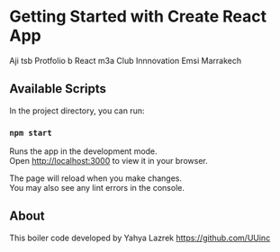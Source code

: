 # Getting Started with Create React App

Aji tsb Protfolio b React m3a Club Innnovation Emsi Marrakech

## Available Scripts

In the project directory, you can run:

### `npm start`

Runs the app in the development mode.\
Open [http://localhost:3000](http://localhost:3000) to view it in your browser.

The page will reload when you make changes.\
You may also see any lint errors in the console.

## About
This boiler code developed by Yahya Lazrek
https://github.com/UUinc